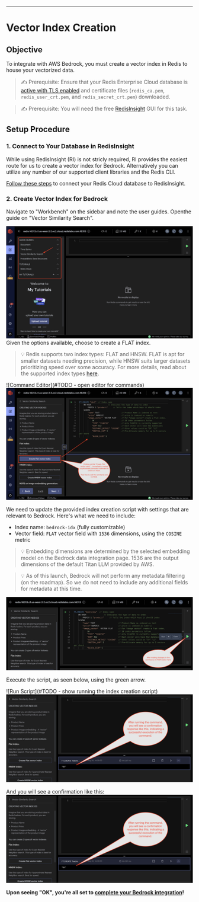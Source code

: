 -------

# Vector Index Creation

## Objective
To integrate with AWS Bedrock, you must create a vector index in Redis to house your vectorized data.

> ✍️ Prerequisite: Ensure that your Redis Enterprise Cloud database is [active with TLS enabled](redis-enterprise-cloud-setup.md#tls-setup-for-your-redis-database) and certificate files (`redis_ca.pem`, `redis_user_crt.pem`, and `redis_secret_crt.pem`) downloaded.

> ✍️ Prerequisite: You will need the free [RedisInsight](https://redis.com/redis-enterprise/redis-insight/#insight-form) GUI for this task.

## Setup Procedure

### 1. Connect to Your Database in RedisInsight
While using RedisInsight (RI) is not stricly required, RI provides the easiest route for us to create a vector index for Bedrock. Alternatively you can utilize any number of our supported client libraries and the Redis CLI.

[Follow these steps](redis-enterprise-cloud-setup.md#connect-with-redisinsight) to connect your Redis Cloud database to RedisInsight.

### 2. Create Vector Index for Bedrock
Navigate to "Workbench" on the sidebar and note the user guides. Openthe guide on "Vector Similarity Search".

![bedrock-index-creation-1](./assets/bedrock-index-creation-1.png)
Given the options available, choose to create a FLAT index.

> 💡 Redis supports two index types: FLAT and HNSW. FLAT is apt for smaller datasets needing precision, while HNSW suits larger datasets prioritizing speed over some accuracy. For more details, read about the supported index types [here](https://redis.io/docs/interact/search-and-query/search/vectors/#create-a-vector-field).

![Command Editor](#TODO - open editor for commands)
![bedrock-index-creation-2](./assets/bedrock-index-creation-2.png)

We need to update the provided index creation script with settings that are relevant to Bedrock. Here's what we need to include:

- Index name: `bedrock-idx` (fully customizable)
- Vector field: `FLAT` vector field with `1536` dimensions, using the `COSINE` metric

> 💡 Embedding dimensions are determined by the selected embedding model on the Bedrock data integration page. 1536 are the output dimensions of the default Titan LLM provided by AWS.

> 💡 As of this launch, Bedrock will not perform any metadata filtering (on the roadmap). So we do not need to include any additional fields for metadata at this time.

![bedrock-index-creation-3](./assets/bedrock-index-creation-3.png)


Execute the script, as seen below, using the green arrow.

![Run Script](#TODO - show running the index creation script)
![bedrock-index-creation-4](./assets/bedrock-index-creation-4.png)

And you will see a confirmation like this:
![bedrock-index-creation-4](./assets/bedrock-index-creation-5.png)

**Upon seeing "OK", you're all set to [complete your Bedrock integration]()!**
